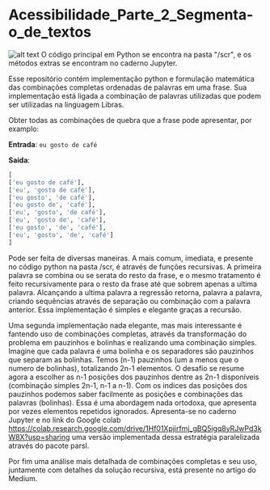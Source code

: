 # Acessibilidade_Parte_2_Segmenta-o_de_textos
![alt text](https://zenodo.org/badge/303207712.svg)
O código principal em Python se encontra na pasta "/scr", e os métodos extras se encontram no caderno Jupyter.

Esse repositório contém implementação python e formulação matemática das combinações completas ordenadas de palavras em uma frase. Sua implementação está ligada a combinação de palavras utilizadas que podem ser utilizadas na linguagem Libras.

Obter todas as combinações de quebra que a frase pode apresentar, por examplo:

**Entrada**: `eu gosto de café`

**Saída**: 

```python
[
['eu gosto de café'],
['eu', 'gosto de café'],
['eu gosto', 'de café'],
['eu gosto de', 'café'],
['eu', 'gosto', 'de café'],
['eu', 'gosto de', 'café'],
['eu gosto', 'de', 'café'],
['eu', 'gosto', 'de', 'café']
]
```
Pode ser feita de diversas maneiras. A mais comum, imediata, e presente no código python na pasta /scr, é através de funções recursivas. A primeira palavra se combina ou se serata do resto da frase, e o mesmo tratamento é feito recursivamente para o resto da frase até que sobrem apenas a ultima palavra. Alcançando a ultima palavra a regressão retorna, palavra a palavra, criando sequências através de separação ou combinação com a palavra anterior. Essa implementação é simples e elegante graças a recursão.

Uma segunda implementação nada elegante, mas mais interessante é fantendo uso de combinações completas, através da transformação do problema em pauzinhos e bolinhas e realizando uma combinação simples. Imagine que cada palavra é uma bolinha e os separadores são pauzinhos que separam as bolinhas. Temos (n-1) pauzinhos (um a menos que o numero de bolinhas), totalizando 2n-1 elementos. O desafio se resume agora a escolher as n-1 posições dos pauzinhos dentre as 2n-1 disponíveis (combinação simples 2n-1, n-1 a n-1). Com os indices das posições dos pauzinhos podemos saber facilmente as posições e combinações das palavras (bolinhas). Essa é uma abordagem nada ortodoxa, que apresenta por vezes elementos repetidos ignorados. Apresenta-se no caderno Jupyter e no link do Google colab https://colab.research.google.com/drive/1Hf01Xpjirfmj_gBQ5igq8yRJwPd3kW8X?usp=sharing uma versão implementada dessa estratégia paralelizada através do pacote parsl.

Por fim uma análise mais detalhada de combinações completas e seu uso, juntamente com detalhes da solução recursiva, está presente no artigo do Medium.

